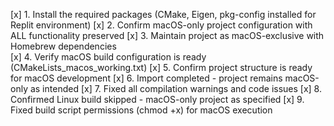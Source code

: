 [x] 1. Install the required packages (CMake, Eigen, pkg-config installed for Replit environment)
[x] 2. Confirm macOS-only project configuration with ALL functionality preserved
[x] 3. Maintain project as macOS-exclusive with Homebrew dependencies  
[x] 4. Verify macOS build configuration is ready (CMakeLists_macos_working.txt)
[x] 5. Confirm project structure is ready for macOS development
[x] 6. Import completed - project remains macOS-only as intended
[x] 7. Fixed all compilation warnings and code issues 
[x] 8. Confirmed Linux build skipped - macOS-only project as specified
[x] 9. Fixed build script permissions (chmod +x) for macOS execution